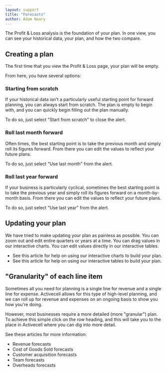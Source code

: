 ```yaml
---
layout: support
title: "Forecasts"
author: Adam Neary
---
```


The Profit & Loss analysis is the foundation of your plan. In one view, you can see your historical data, your plan, and how the two compare.

## Creating a plan

The first time that you view the Profit & Loss page, your plan will be empty.

From here, you have several options:

### Starting from scratch

If your historical data isn't a particularly useful starting point for forward planning, you can always start from scratch. The plan is empty to begin with, and you can quickly begin filling out the plan manually.

To do so, just select "Start from scratch" to close the alert.

### Roll last month forward

Often times, the best starting point is to take the previous month and simply roll its figures forward. From there you can edit the values to reflect your future plans.

To do so, just select "Use last month" from the alert.

### Roll last year forward

If your business is particularly cyclical, sometimes the best starting point is to take the previous year and simply roll its figures forward on a month-by-month basis. From there you can edit the values to reflect your future plans.

To do so, just select "Use last year" from the alert.

## Updating your plan

We have tried to make updating your plan as painless as possible. You can zoom out and edit entire quarters or years at a time. You can drag values in our interactive charts. You can edit values directly in our interactive tables.

* See this article for help on using our interactive charts to build your plan.
* See this article for help on using our interactive tables to build your plan.

## "Granularity" of each line item

Sometimes all you need for planning is a single line for revenue and a single line for expense. Activecell allows for this type of high-level planning, and we can roll up for revenue and expenses on an ongoing basis to show you how you're doing.

However, most businesses require a more detailed (more "granular") plan. To achieve this simple click on the row heading, and this will take you to the place in Activecell where you can dig into more detail.

See these articles for more information:
* Revenue forecasts
* Cost of Goods Sold forecasts
* Customer acquisition forecasts
* Team forecasts
* Overheads forecasts